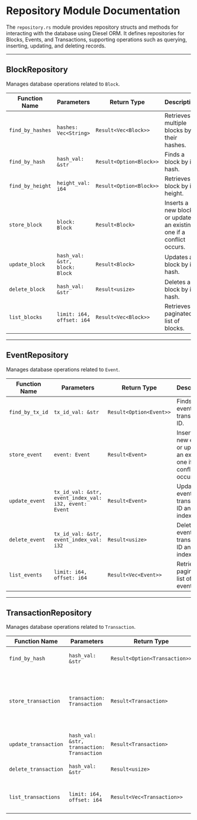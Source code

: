 # Repository Module Documentation

The `repository.rs` module provides repository structs and methods for interacting with the database using Diesel ORM. It defines repositories for Blocks, Events, and Transactions, supporting operations such as querying, inserting, updating, and deleting records.

---

## BlockRepository
Manages database operations related to `Block`.

| Function Name        | Parameters                        | Return Type           | Description |
|---------------------|--------------------------------|---------------------|-------------|
| `find_by_hashes`   | `hashes: Vec<String>`          | `Result<Vec<Block>>` | Retrieves multiple blocks by their hashes. |
| `find_by_hash`     | `hash_val: &str`               | `Result<Option<Block>>` | Finds a block by its hash. |
| `find_by_height`   | `height_val: i64`             | `Result<Option<Block>>` | Retrieves a block by its height. |
| `store_block`      | `block: Block`                | `Result<Block>`     | Inserts a new block or updates an existing one if a conflict occurs. |
| `update_block`     | `hash_val: &str, block: Block` | `Result<Block>`     | Updates a block by its hash. |
| `delete_block`     | `hash_val: &str`              | `Result<usize>`     | Deletes a block by its hash. |
| `list_blocks`      | `limit: i64, offset: i64`     | `Result<Vec<Block>>` | Retrieves a paginated list of blocks. |

---

## EventRepository
Manages database operations related to `Event`.

| Function Name      | Parameters                                      | Return Type           | Description |
|-------------------|------------------------------------------------|---------------------|-------------|
| `find_by_tx_id`  | `tx_id_val: &str`                               | `Result<Option<Event>>` | Finds an event by transaction ID. |
| `store_event`    | `event: Event`                                  | `Result<Event>`     | Inserts a new event or updates an existing one if a conflict occurs. |
| `update_event`   | `tx_id_val: &str, event_index_val: i32, event: Event` | `Result<Event>`     | Updates an event by transaction ID and index. |
| `delete_event`   | `tx_id_val: &str, event_index_val: i32`         | `Result<usize>`     | Deletes an event by transaction ID and index. |
| `list_events`    | `limit: i64, offset: i64`                       | `Result<Vec<Event>>` | Retrieves a paginated list of events. |

---

## TransactionRepository
Manages database operations related to `Transaction`.

| Function Name        | Parameters                        | Return Type           | Description |
|---------------------|--------------------------------|---------------------|-------------|
| `find_by_hash`     | `hash_val: &str`               | `Result<Option<Transaction>>` | Finds a transaction by its hash. |
| `store_transaction` | `transaction: Transaction`    | `Result<Transaction>` | Inserts a new transaction or updates an existing one if a conflict occurs. |
| `update_transaction` | `hash_val: &str, transaction: Transaction` | `Result<Transaction>` | Updates a transaction by its hash. |
| `delete_transaction` | `hash_val: &str`              | `Result<usize>`     | Deletes a transaction by its hash. |
| `list_transactions` | `limit: i64, offset: i64`     | `Result<Vec<Transaction>>` | Retrieves a paginated list of transactions. |
